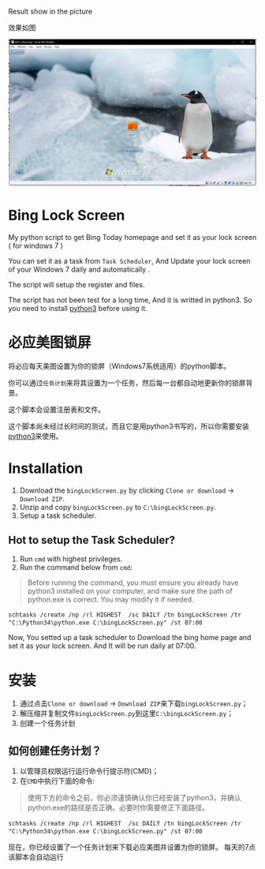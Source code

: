 Result show in the picture

效果如图

![example](https://github.com/WeiqiChenCN/bingLockScreen/raw/master/example.png)

# Bing Lock Screen

My python script to get Bing Today homepage and set it as your lock screen ( for windows 7 )

You can set it as a task from `Task Scheduler`, And Update your lock screen of your Windows 7 daily and automatically .

The script will setup the register and files.

The script has not been test for a long time, And it is writted in python3. So you need to install [python3](https://www.python.org/downloads/) before using it.


# 必应美图锁屏

将必应每天美图设置为你的锁屏（Windows7系统适用）的python脚本。

你可以通过`任务计划`来将其设置为一个任务，然后每一台都自动地更新你的锁屏背景。

这个脚本会设置注册表和文件。

这个脚本尚未经过长时间的测试，而且它是用python3书写的，所以你需要安装[python3](https://www.python.org/downloads/)来使用。


# Installation

1. Download the `bingLockScreen.py` by clicking `Clone or download` -> `Download ZIP`.
2. Unzip and copy `bingLockScreen.py` to `C:\bingLockScreen.py`.
3. Setup a task scheduler.

## Hot to setup the Task Scheduler?

1. Run `cmd` with highest privileges.
2. Run the command below from `cmd`:

 > Before running the command, you must ensure you already have python3 installed on your computer, and make sure the path of python.exe is correct. You may modify it if needed.
 
```
schtasks /create /np /rl HIGHEST  /sc DAILY /tn bingLockScreen /tr "C:\Python34\python.exe C:\bingLockScreen.py" /st 07:00
```
 
Now, You setted up a task scheduler to Download the bing home page and set it as your lock screen.
And It will be run daily at 07:00.
 
 
# 安装
 
1. 通过点击`Clone or download` -> `Download ZIP`来下载`bingLockScreen.py`；
2. 解压缩并复制文件`bingLockScreen.py`到这里`C:\bingLockScreen.py`；
3. 创建一个任务计划
 
## 如何创建任务计划？
 
1. 以管理员权限运行运行命令行提示符(CMD)；
2. 在`CMD`中执行下面的命令:
 
> 使用下方的命令之前，你必须谨慎确认你已经安装了python3，并确认python.exe的路径是否正确。必要时你需要修正下面路径。
 
```
schtasks /create /np /rl HIGHEST  /sc DAILY /tn bingLockScreen /tr "C:\Python34\python.exe C:\bingLockScreen.py" /st 07:00
```

现在，你已经设置了一个任务计划来下载必应美图并设置为你的锁屏。
每天的7点该脚本会自动运行

